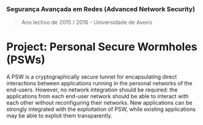 ### Segurança Avançada em Redes (Advanced Network Security)
> Ano lectivo de 2015 / 2016 - Universidade de Aveiro

# Project: Personal Secure Wormholes (PSWs)

A PSW is a cryptographically secure tunnel for encapsulating direct interactions between applications running in the personal networks of the end-users. However, no network integration should be required: the applications from each end-user network should be able to interact with each other without reconfiguring their networks. New applications can be strongly integrated with the exploitation of PSW, while existing applications may be able to exploit them transparently.
